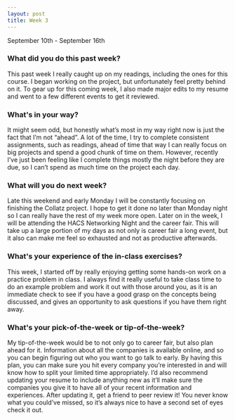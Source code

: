```yaml
---
layout: post
title: Week 3
---
```


September 10th - September 16th

### What did you do this past week?

This past week I really caught up on my readings, including the ones for this course. I began working on the project, but unfortunately feel pretty behind on it. To gear up for this coming week, I also made major edits to my resume and went to a few different events to get it reviewed.


### What's in your way?

It might seem odd, but honestly what’s most in my way right now is just the fact that I’m not “ahead”. A lot of the time, I try to complete consistent assignments, such as readings, ahead of time that way I can really focus on big projects and spend a good chunk of time on them. However, recently I’ve just been feeling like I complete things mostly the night before they are due, so I can’t spend as much time on the project each day.


### What will you do next week?

Late this weekend and early Monday I will be constantly focusing on finishing the Collatz project. I hope to get it done no later than Monday night so I can really have the rest of my week more open. Later on in the week, I will be attending the HACS Networking Night and the career fair. This will take up a large portion of my days as not only is career fair a long event, but it also can make me feel so exhausted and not as productive afterwards.


### What's your experience of the in-class exercises?

This week, I started off by really enjoying getting some hands-on work on a practice problem in class. I always find it really useful to take class time to do an example problem and work it out with those around you, as it is an immediate check to see if you have a good grasp on the concepts being discussed, and gives an opportunity to ask questions if you have them right away.


### What's your pick-of-the-week or tip-of-the-week?

My tip-of-the-week would be to not only go to career fair, but also plan ahead for it. Information about all the companies is available online, and so you can begin figuring out who you want to go talk to early. By having this plan, you can make sure you hit every company you’re interested in and will know how to split your limited time appropriately. I’d also recommend updating your resume to include anything new as it’ll make sure the companies you give it to have all of your recent information and experiences. After updating it, get a friend to peer review it! You never know what you could’ve missed, so it’s always nice to have a second set of eyes check it out.

